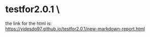 # testfor2.0.1 \
the link for the html is: \
https://yidesdo97.github.io/testfor2.0.1/new-markdown-report.html
